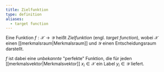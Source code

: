 ```yaml
---
title: Zielfunktion 
type: definition
aliases:
  - target function
---
```


Eine Funktion $f: \mathcal{X} \to \mathcal{Y}$ heißt *Zielfunktion* (engl. *target function*), wobei $\mathcal{X}$ einen [[merkmalsraum|Merkmalsraum]] und $\mathcal{Y}$ einen Entscheidungsraum darstellt.

$f$ ist dabei eine *unbekannte* "perfekte" Funktion, die für jeden [[merkmalsvektor|Merkmalsvektor]] $x_i \in \mathcal{X}$ ein Label $y_i \in \mathcal{Y}$ liefert.